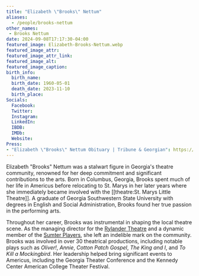 ```yaml
---
title: "Elizabeth \"Brooks\" Nettum"
aliases: 
  - /people/brooks-nettum
other_names: 
 - Brooks Nettum
date: 2024-09-08T17:17:30-04:00
featured_image: Elizabeth-Brooks-Nettum.webp
featured_image_attr: 
featured_image_attr_link: 
featured_image_alt: 
featured_image_caption: 
birth_info:
  birth_name:
  birth_date: 1960-05-01
  death_date: 2023-11-10
  birth_place: 
Socials:
  Facebook: 
  Twitter: 
  Instagram: 
  LinkedIn: 
  IBDB: 
  IMDb:
  Website: 
Press:
- "Elizabeth \"Brooks\" Nettum Obituary | Tribune & Georgian": https://www.legacy.com/us/obituaries/tribune-georgian/name/elizabeth-nettum-obituary?id=53648398
---
```

Elizabeth "Brooks" Nettum was a stalwart figure in Georgia's theatre community, renowned for her deep commitment and significant contributions to the arts. Born in Columbus, Georgia, Brooks spent much of her life in Americus before relocating to St. Marys in her later years where she immediately became involved with the [[theatre:St. Marys Little Theatre]]. A graduate of Georgia Southwestern State University with degrees in English and Social Administration, Brooks found her true passion in the performing arts.

Throughout her career, Brooks was instrumental in shaping the local theatre scene. As the managing director for the [Rylander Theatre](https://www.rylander.org/) and a dynamic member of the [Sumter Players](https://www.sumterplayers.org/), she left an indelible mark on the community. Brooks was involved in over 30 theatrical productions, including notable plays such as *Oliver!*, *Annie*, *Cotton Patch Gospel*, *The King and I*, and *To Kill a Mockingbird*. Her leadership helped bring significant events to Americus, including the Georgia Theater Conference and the Kennedy Center American College Theater Festival.
